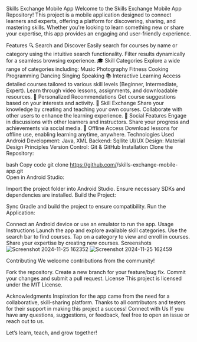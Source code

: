 
Skills Exchange Mobile App
Welcome to the Skills Exchange Mobile App Repository!
This project is a mobile application designed to connect learners and experts, offering a platform for discovering, sharing, and mastering skills. Whether you're looking to learn something new or share your expertise, this app provides an engaging and user-friendly experience.

Features
🔍 Search and Discover
Easily search for courses by name or category using the intuitive search functionality.
Filter results dynamically for a seamless browsing experience.
🎓 Skill Categories
Explore a wide range of categories including:
Music
Photography
Fitness
Cooking
Programming
Dancing
Singing
Speaking
📚 Interactive Learning
Access detailed courses tailored to various skill levels (Beginner, Intermediate, Expert).
Learn through video lessons, assignments, and downloadable resources.
🌟 Personalized Recommendations
Get course suggestions based on your interests and activity.
🤝 Skill Exchange
Share your knowledge by creating and teaching your own courses.
Collaborate with other users to enhance the learning experience.
💬 Social Features
Engage in discussions with other learners and instructors.
Share your progress and achievements via social media.
📶 Offline Access
Download lessons for offline use, enabling learning anytime, anywhere.
Technologies Used
Android Development: Java, XML
Backend: Sqllite
UI/UX Design: Material Design Principles
Version Control: Git & GitHub
Installation
Clone the Repository:

bash
Copy code
git clone https://github.com/<PrageethRavindra>/skills-exchange-mobile-app.git  
Open in Android Studio:

Import the project folder into Android Studio.
Ensure necessary SDKs and dependencies are installed.
Build the Project:

Sync Gradle and build the project to ensure compatibility.
Run the Application:

Connect an Android device or use an emulator to run the app.
Usage Instructions
Launch the app and explore available skill categories.
Use the search bar to find courses.
Tap on a category to view and enroll in courses.
Share your expertise by creating new courses.
Screenshots
![Screenshot 2024-11-25 162352](https://github.com/user-attachments/assets/9cd077b1-b522-470c-be82-a96eb5847d59)
![Screenshot 2024-11-25 162459](https://github.com/user-attachments/assets/fe153de7-3b77-439e-ae7b-d00492d6c262)












Contributing
We welcome contributions from the community!

Fork the repository.
Create a new branch for your feature/bug fix.
Commit your changes and submit a pull request.
License
This project is licensed under the MIT License.

Acknowledgments
Inspiration for the app came from the need for a collaborative, skill-sharing platform.
Thanks to all contributors and testers for their support in making this project a success!
Connect with Us
If you have any questions, suggestions, or feedback, feel free to open an issue or reach out to us.

Let’s learn, teach, and grow together!
